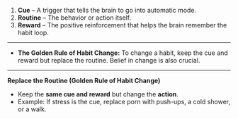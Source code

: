 1. **Cue** – A trigger that tells the brain to go into automatic mode.
2. **Routine** – The behavior or action itself.
3. **Reward** – The positive reinforcement that helps the brain remember the habit loop.
-----
- **The Golden Rule of Habit Change:** To change a habit, keep the cue and reward but replace the routine. Belief in change is also crucial.
-----
**Replace the Routine (Golden Rule of Habit Change)**
- Keep the **same cue and reward** but change the **action**.
- Example: If stress is the cue, replace porn with push-ups, a cold shower, or a walk.
